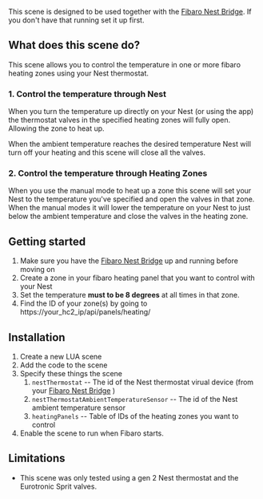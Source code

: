 This scene is designed to be used together with the [Fibaro Nest Bridge](https://github.com/marcfon/fibaro/tree/main/fibaro-nest-bridge). If you don't have that running set it up first.

## What does this scene do?

This scene allows you to control the temperature in one or more fibaro heating zones using your Nest thermostat.

### 1. Control the temperature through Nest

When you turn the temperature up directly on your Nest (or using the app) the thermostat valves in the specified heating zones will fully open. Allowing the zone to heat up.

When the ambient temperature reaches the desired temperature Nest will turn off your heating and this scene will close all the valves.

### 2. Control the temperature through Heating Zones

When you use the manual mode to heat up a zone this scene will set your Nest to the temperature you've specified and open the valves in that zone. When the manual modes it will lower the temperature on your Nest to just below the ambient temperature and close the valves in the heating zone.

## Getting started

1. Make sure you have the [Fibaro Nest Bridge](https://github.com/marcfon/fibaro/tree/main/fibaro-nest-bridge) up and running before moving on
2. Create a zone in your fibaro heating panel that you want to control with your Nest
3. Set the temperature **must to be 8 degrees** at all times in that zone. 
4. Find the ID of your zone(s) by going to https://your_hc2_ip/api/panels/heating/

## Installation

1. Create a new LUA scene 
2. Add the code to the scene
3. Specify these things the scene
   1. `nestThermostat` -- The id of the Nest thermostat virual device (from your [Fibaro Nest Bridge](https://github.com/marcfon/fibaro/tree/main/fibaro-nest-bridge) )
   2. `nestThermostatAmbientTemperatureSensor` -- The id of the Nest ambient temperature sensor
   3. `heatingPanels` -- Table of IDs of the heating zones you want to control
4. Enable the scene to run when Fibaro starts.

## Limitations

* This scene was only tested using a gen 2 Nest thermostat and the Eurotronic Sprit valves.